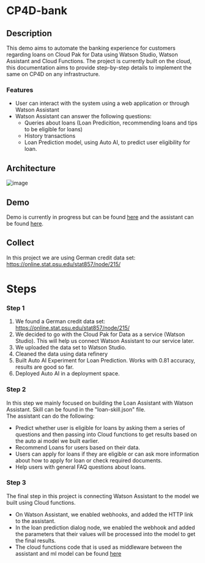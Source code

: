 # CP4D-bank
## Description
This demo aims to automate the banking experience for customers regarding loans on Cloud Pak for Data using Watson Studio, Watson Assistant and Cloud Functions. The project is currently built on the cloud, this documentation aims to provide step-by-step details to implement the same on CP4D on any infrastructure.
### Features
- User can interact with the system using a web application or through Watson Assistant
- Watson Assistant can answer the following questions:
  - Queries about loans (Loan Predicition, recommending loans and tips to be eligible for loans)
  - History transactions
  - Loan Prediction model, using Auto AI, to predict user eligibility for loan.
## Architecture
![image](https://user-images.githubusercontent.com/36239840/127770184-9ded48b0-4912-4729-87c9-756436c78b94.png)
## Demo
Demo is currently in progress but can be found <a href="https://cpd-intelligent-loan-agent-app-masa-anam.eu-gb.mybluemix.net/">here</a> and the assistant can be found <a href="https://web-chat.global.assistant.watson.cloud.ibm.com/preview.html?region=us-south&integrationID=a8294af6-dad3-4c5a-b847-669240a31e82&serviceInstanceID=9735eb72-41b7-4552-9b39-aa1badb7e835">here</a>.
## Collect
In this project we are using German credit data set: https://online.stat.psu.edu/stat857/node/215/
<!-- ## Organize
## Analyze 
## Infuse
-->


# Steps

### Step 1
1. We found a German credit data set: https://online.stat.psu.edu/stat857/node/215/
2. We decided to go with the Cloud Pak for Data as a service (Watson Studio). This will help us connect Watson Assistant to our service later.
3. We uploaded the data set to Watson Studio.
4. Cleaned the data using data refinery
5. Built Auto AI Experiment for Loan Prediction. Works with 0.81 accuracy, results are good so far.
6. Deployed Auto AI in a deployment space.
<!--
### Step 2
1. We built a recommendation system based of the notebook: https://github.com/IBM/product-recommendation-with-watson-ml
2. In the notebook we edited the first 2 sections to have our data set. 
3. In the prepare data section, we added an ID column to our data. 
4. We are using the columns: -->

### Step 2
In this step we mainly focused on building the Loan Assistant with Watson Assistant. Skill can be found in the "loan-skill.json" file.<br>
The assistant can do the following:
- Predict whether user is eligible for loans by asking them a series of questions and then passing into Cloud functions to get results based on the auto ai model we built earlier.
- Recommend Loans for users based on their data.
- Users can apply for loans if they are eligible or can ask more information about how to apply for loan or check required documents.
- Help users with general FAQ questions about loans.

### Step 3
The final step in this project is connecting Watson Assistant to the model we built using Cloud functions. 
- On Watson Assistant, we enabled webhooks, and added the HTTP link to the assistant.
- In the loan prediction dialog node, we enabled the webhook and added the parameters that their values will be processed into the model to get the final results.
- The cloud functions code that is used as middleware between the assistant and ml model can be found <a href="https://github.com/nerdingitout/CP4D-bank/blob/main/cf.py">here</a>
